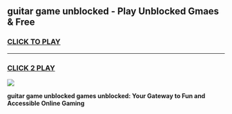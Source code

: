 
## guitar game unblocked - Play Unblocked Gmaes & Free
<h3>
<a href="https://premium.freeplayer.one?title=guitar_game_unblocked&ref=19F">CLICK TO PLAY</a></h3>
<hr>

<h3>
<a href="https://premium.freeplayer.one?title=guitar_game_unblocked&ref=19F">CLICK 2 PLAY</a>
  
</h3>

<a href="https://premium.freeplayer.one?title=guitar_game_unblocked&ref=19F/"><img src="https://clearcache.store/games.png"></a>


**guitar game unblocked games unblocked: Your Gateway to Fun and Accessible Online Gaming**
